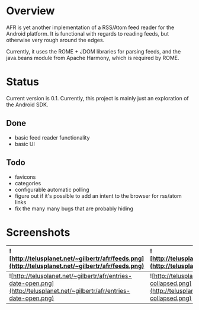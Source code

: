 # Overview #
AFR is yet another implementation of a RSS/Atom feed reader for the Android platform. It is functional with regards to reading feeds, but otherwise very rough around the edges.

Currently, it uses the ROME + JDOM libraries for parsing feeds, and the java.beans module from Apache Harmony, which is required by ROME.

# Status #
Current version is 0.1.  Currently, this project is mainly just an exploration of the Android SDK.

## Done ##
  * basic feed reader functionality
  * basic UI
## Todo ##
  * favicons
  * categories
  * configurable automatic polling
  * figure out if it's possible to add an intent to the browser for rss/atom links
  * fix the many many bugs that are probably hiding

# Screenshots #
|![http://telusplanet.net/~gilbertr/afr/feeds.png](http://telusplanet.net/~gilbertr/afr/feeds.png)|![http://telusplanet.net/~gilbertr/afr/notification.png](http://telusplanet.net/~gilbertr/afr/notification.png)|
|:------------------------------------------------------------------------------------------------|:--------------------------------------------------------------------------------------------------------------|
|![http://telusplanet.net/~gilbertr/afr/entries-date-open.png](http://telusplanet.net/~gilbertr/afr/entries-date-open.png)|![http://telusplanet.net/~gilbertr/afr/entries-date-collapsed.png](http://telusplanet.net/~gilbertr/afr/entries-date-collapsed.png)|![http://telusplanet.net/~gilbertr/afr/entries-authors.png](http://telusplanet.net/~gilbertr/afr/entries-authors.png)|